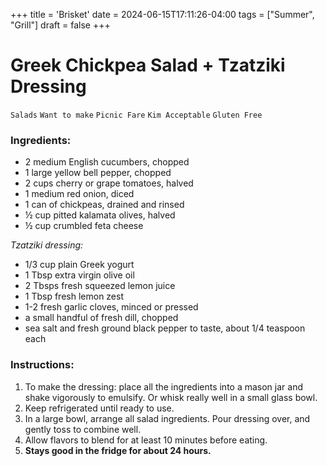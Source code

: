 +++
title = 'Brisket'
date = 2024-06-15T17:11:26-04:00
tags = ["Summer", "Grill"]
draft = false
+++
# Greek Chickpea Salad + Tzatziki Dressing

`Salads` `Want to make` `Picnic Fare` `Kim Acceptable` `Gluten Free`

### Ingredients:

- 2 medium English cucumbers, chopped
- 1 large yellow bell pepper, chopped
- 2 cups cherry or grape tomatoes, halved
- 1 medium red onion, diced
- 1 can of chickpeas, drained and rinsed
- ½ cup pitted kalamata olives, halved
- ½ cup crumbled feta cheese

_Tzatziki dressing:_

- 1/3 cup plain Greek yogurt
- 1 Tbsp extra virgin olive oil
- 2 Tbsps fresh squeezed lemon juice
- 1 Tbsp fresh lemon zest
- 1-2 fresh garlic cloves, minced or pressed
- a small handful of fresh dill, chopped
- sea salt and fresh ground black pepper to taste, about 1/4 teaspoon each

### Instructions:

1. To make the dressing: place all the ingredients into a mason jar and shake vigorously to emulsify. Or whisk really well in a small glass bowl.
2. Keep refrigerated until ready to use.
3. In a large bowl, arrange all salad ingredients. Pour dressing over, and gently toss to combine well.
4. Allow flavors to blend for at least 10 minutes before eating.
5. **Stays good in the fridge for about 24 hours.**
